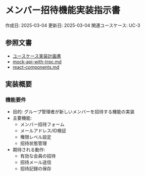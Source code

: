 # メンバー招待機能実装指示書

作成日: 2025-03-04
更新日: 2025-03-04
関連ユースケース: UC-3

## 参照文書
- [ユースケース実装計画書](../../../../../../docs/usecases/logs/plan/member-management/2025/2025-03-04_member-management-plan.md)
- [mock-api-with-trpc.md](../../../../../../docs/guidelines/implementation/mock-api-with-trpc.md)
- [react-components.md](../../../../../../docs/guidelines/implementation/react-components.md)

## 実装概要

### 機能要件
- 目的: グループ管理者が新しいメンバーを招待する機能の実装
- 主要機能:
  - メンバー招待フォーム
  - メールアドレス/ID検証
  - 権限レベル設定
  - 招待状態管理
- 期待される動作:
  - 有効な会員の招待
  - 招待メール送信
  - 招待記録の保存

